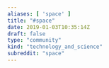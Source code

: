 ```yaml
---
aliases: [ 'space' ]
title: "#space"
date: 2019-01-03T10:35:14Z
draft: false
type: "community"
kind: "technology_and_science"
subreddit: "space"
---
```

